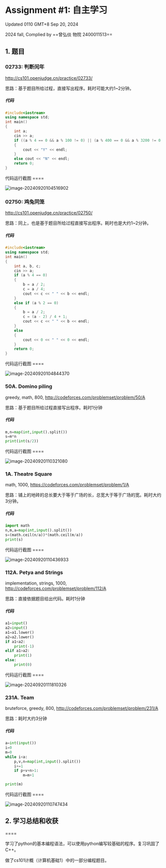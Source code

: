 # Assignment #1: 自主学习

Updated 0110 GMT+8 Sep 20, 2024

2024 fall, Complied by ==曾弘倓  物院  2400011513==





## 1. 题目

### 02733: 判断闰年

http://cs101.openjudge.cn/practice/02733/



思路：基于题目所给过程，直接写出程序。耗时可能大约1~2分钟。



##### 代码

```c++
#include<iostream>
using namespace std;
int main()
{
	int a;
	cin >> a;
	if ((a % 4 == 0 && a % 100 != 0) || (a % 400 == 0 && a % 3200 != 0))
	{
		cout << "Y" << endl;
	}
	else cout << "N" << endl;
	return 0;
}
```



代码运行截图 ====



![image-20240920104516902](C:\Users\lenovo\AppData\Roaming\Typora\typora-user-images\image-20240920104516902.png)

### 02750: 鸡兔同笼

http://cs101.openjudge.cn/practice/02750/



思路：同上，也是基于题目所给过程直接写出程序。耗时也是大约1~2分钟。



##### 代码

```c++
#include<iostream>
using namespace std;
int main()
{
	int a, b, c;
	cin >> a;
	if (a % 4 == 0)
	{
		b = a / 2;
		c = a / 4;
		cout << c << " " << b << endl;
	}
	else if (a % 2 == 0)
	{
		b = a / 2;
		c = (a - 2) / 4 + 1;
		cout << c << " " << b << endl;
	}
	else
	{
		cout << 0 << " " << 0 << endl;
	}
	return 0;
}

```



代码运行截图 ====

![image-20240920104844370](C:\Users\lenovo\AppData\Roaming\Typora\typora-user-images\image-20240920104844370.png)



### 50A. Domino piling

greedy, math, 800, http://codeforces.com/problemset/problem/50/A



思路：基于题目所给过程直接写出程序。耗时1分钟



##### 代码

```python
m,n=map(int,input().split())
s=m*n
print(int(s/2))
```



代码运行截图 ====

![image-20240920110321080](C:\Users\lenovo\AppData\Roaming\Typora\typora-user-images\image-20240920110321080.png)



### 1A. Theatre Square

math, 1000, https://codeforces.com/problemset/problem/1/A



思路：铺上的地砖的总长要大于等于广场的长，总宽大于等于广场的宽。耗时大约3分钟。



##### 代码

```python
import math
n,m,a=map(int,input().split())
s=(math.ceil(n/a))*(math.ceil(m/a))
print(s)
```



代码运行截图 ====

![image-20240920110436933](C:\Users\lenovo\AppData\Roaming\Typora\typora-user-images\image-20240920110436933.png)



### 112A. Petya and Strings

implementation, strings, 1000, http://codeforces.com/problemset/problem/112/A



思路：直接依据题目给出代码。耗时1分钟



##### 代码

```python
a1=input()
a2=input()
a1=a1.lower()
a2=a2.lower()
if a1<a2:
    print(-1)
elif a1>a2:
    print(1)
else:
    print(0)
```



代码运行截图 ====

![image-20240920111810326](C:\Users\lenovo\AppData\Roaming\Typora\typora-user-images\image-20240920111810326.png)





### 231A. Team

bruteforce, greedy, 800, http://codeforces.com/problemset/problem/231/A



思路：耗时大约3分钟



##### 代码

```python
a=int(input())
i=0
m=0
while i<a:
    p,v,n=map(int,input().split())
    i+=1
    if p+v+n>1:
        m=m+1

print(m)
```



代码运行截图 ====

![image-20240920110747434](C:\Users\lenovo\AppData\Roaming\Typora\typora-user-images\image-20240920110747434.png)



## 2. 学习总结和收获

====

学习了python的基本编程语法，可以使用python编写较基础的程序。复习巩固了C++。

做了cs101计概（计算机基础1）中的一部分编程题目。






